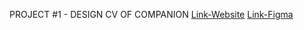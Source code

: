 PROJECT #1 - DESIGN CV OF COMPANION
[Link-Website](https://mayckellp.github.io/ONLINE-CV/)
[Link-Figma](https://www.figma.com/file/jgIoMPoeTj05efHhJvFl3g/CV?node-id=0%3A1)

